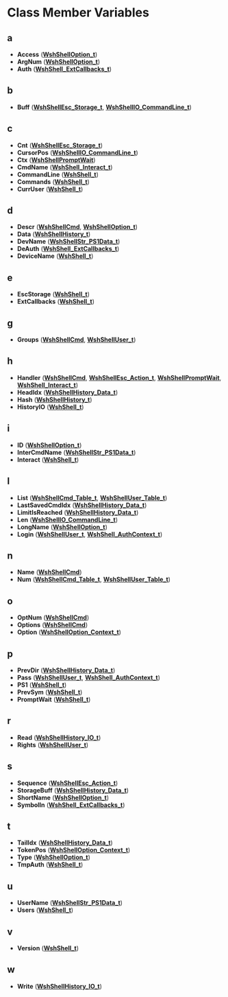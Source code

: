 
# Class Member Variables



## a

* **Access** ([**WshShellOption\_t**](structWshShellOption__t.md))
* **ArgNum** ([**WshShellOption\_t**](structWshShellOption__t.md))
* **Auth** ([**WshShell\_ExtCallbacks\_t**](structWshShell__ExtCallbacks__t.md))


## b

* **Buff** ([**WshShellEsc\_Storage\_t**](structWshShellEsc__Storage__t.md), [**WshShellIO\_CommandLine\_t**](structWshShellIO__CommandLine__t.md))


## c

* **Cnt** ([**WshShellEsc\_Storage\_t**](structWshShellEsc__Storage__t.md))
* **CursorPos** ([**WshShellIO\_CommandLine\_t**](structWshShellIO__CommandLine__t.md))
* **Ctx** ([**WshShellPromptWait**](structWshShellPromptWait.md))
* **CmdName** ([**WshShell\_Interact\_t**](structWshShell__Interact__t.md))
* **CommandLine** ([**WshShell\_t**](structWshShell__t.md))
* **Commands** ([**WshShell\_t**](structWshShell__t.md))
* **CurrUser** ([**WshShell\_t**](structWshShell__t.md))


## d

* **Descr** ([**WshShellCmd**](structWshShellCmd.md), [**WshShellOption\_t**](structWshShellOption__t.md))
* **Data** ([**WshShellHistory\_t**](structWshShellHistory__t.md))
* **DevName** ([**WshShellStr\_PS1Data\_t**](structWshShellStr__PS1Data__t.md))
* **DeAuth** ([**WshShell\_ExtCallbacks\_t**](structWshShell__ExtCallbacks__t.md))
* **DeviceName** ([**WshShell\_t**](structWshShell__t.md))


## e

* **EscStorage** ([**WshShell\_t**](structWshShell__t.md))
* **ExtCallbacks** ([**WshShell\_t**](structWshShell__t.md))


## g

* **Groups** ([**WshShellCmd**](structWshShellCmd.md), [**WshShellUser\_t**](structWshShellUser__t.md))


## h

* **Handler** ([**WshShellCmd**](structWshShellCmd.md), [**WshShellEsc\_Action\_t**](structWshShellEsc__Action__t.md), [**WshShellPromptWait**](structWshShellPromptWait.md), [**WshShell\_Interact\_t**](structWshShell__Interact__t.md))
* **HeadIdx** ([**WshShellHistory\_Data\_t**](structWshShellHistory__Data__t.md))
* **Hash** ([**WshShellHistory\_t**](structWshShellHistory__t.md))
* **HistoryIO** ([**WshShell\_t**](structWshShell__t.md))


## i

* **ID** ([**WshShellOption\_t**](structWshShellOption__t.md))
* **InterCmdName** ([**WshShellStr\_PS1Data\_t**](structWshShellStr__PS1Data__t.md))
* **Interact** ([**WshShell\_t**](structWshShell__t.md))


## l

* **List** ([**WshShellCmd\_Table\_t**](structWshShellCmd__Table__t.md), [**WshShellUser\_Table\_t**](structWshShellUser__Table__t.md))
* **LastSavedCmdIdx** ([**WshShellHistory\_Data\_t**](structWshShellHistory__Data__t.md))
* **LimitIsReached** ([**WshShellHistory\_Data\_t**](structWshShellHistory__Data__t.md))
* **Len** ([**WshShellIO\_CommandLine\_t**](structWshShellIO__CommandLine__t.md))
* **LongName** ([**WshShellOption\_t**](structWshShellOption__t.md))
* **Login** ([**WshShellUser\_t**](structWshShellUser__t.md), [**WshShell\_AuthContext\_t**](structWshShell__AuthContext__t.md))


## n

* **Name** ([**WshShellCmd**](structWshShellCmd.md))
* **Num** ([**WshShellCmd\_Table\_t**](structWshShellCmd__Table__t.md), [**WshShellUser\_Table\_t**](structWshShellUser__Table__t.md))


## o

* **OptNum** ([**WshShellCmd**](structWshShellCmd.md))
* **Options** ([**WshShellCmd**](structWshShellCmd.md))
* **Option** ([**WshShellOption\_Context\_t**](structWshShellOption__Context__t.md))


## p

* **PrevDir** ([**WshShellHistory\_Data\_t**](structWshShellHistory__Data__t.md))
* **Pass** ([**WshShellUser\_t**](structWshShellUser__t.md), [**WshShell\_AuthContext\_t**](structWshShell__AuthContext__t.md))
* **PS1** ([**WshShell\_t**](structWshShell__t.md))
* **PrevSym** ([**WshShell\_t**](structWshShell__t.md))
* **PromptWait** ([**WshShell\_t**](structWshShell__t.md))


## r

* **Read** ([**WshShellHistory\_IO\_t**](structWshShellHistory__IO__t.md))
* **Rights** ([**WshShellUser\_t**](structWshShellUser__t.md))


## s

* **Sequence** ([**WshShellEsc\_Action\_t**](structWshShellEsc__Action__t.md))
* **StorageBuff** ([**WshShellHistory\_Data\_t**](structWshShellHistory__Data__t.md))
* **ShortName** ([**WshShellOption\_t**](structWshShellOption__t.md))
* **SymbolIn** ([**WshShell\_ExtCallbacks\_t**](structWshShell__ExtCallbacks__t.md))


## t

* **TailIdx** ([**WshShellHistory\_Data\_t**](structWshShellHistory__Data__t.md))
* **TokenPos** ([**WshShellOption\_Context\_t**](structWshShellOption__Context__t.md))
* **Type** ([**WshShellOption\_t**](structWshShellOption__t.md))
* **TmpAuth** ([**WshShell\_t**](structWshShell__t.md))


## u

* **UserName** ([**WshShellStr\_PS1Data\_t**](structWshShellStr__PS1Data__t.md))
* **Users** ([**WshShell\_t**](structWshShell__t.md))


## v

* **Version** ([**WshShell\_t**](structWshShell__t.md))


## w

* **Write** ([**WshShellHistory\_IO\_t**](structWshShellHistory__IO__t.md))




